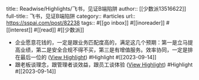 title:: Readwise/Highlights/飞书，见证B端陷阱
author:: [[少数派13516622]]
full-title:: 飞书，见证B端陷阱
category:: #articles
url:: https://sspai.com/post/82238
tags:: #[[go inbox]] #[[inoreader]] #[[interest]] #[[read]] #[[少数派]]

- 企业愿意花钱的，一定是跟业务匹配度高的，满足这几个预期：第一是立马提高业绩，第二是安全合规不得不买，第三是有增值服务。效率协同，一定是排在最后一位的 ([View Highlight](https://read.readwise.io/read/01ha8rjse8tskz75apmg7s16dw)) #Highlight #[[2023-09-14]]
- 跟老板谈理念，跟管理者谈效益，跟员工谈体验 ([View Highlight](https://read.readwise.io/read/01ha8rk70emwd1xwdzvfq9ndx6)) #Highlight #[[2023-09-14]]
